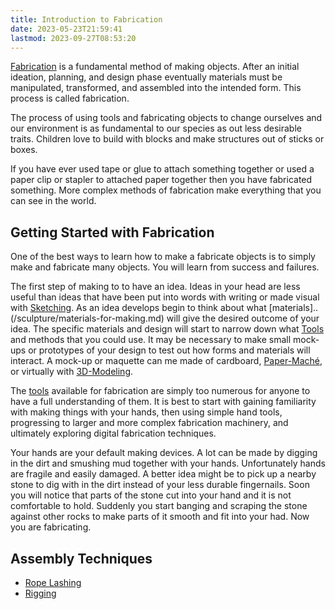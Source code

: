 ```yaml
---
title: Introduction to Fabrication
date: 2023-05-23T21:59:41
lastmod: 2023-09-27T08:53:20
---
```


[Fabrication](../making/fabrication.md) is a fundamental method of making objects. After an initial ideation, planning, and design phase eventually materials must be manipulated, transformed, and assembled into the intended form. This process is called fabrication.

The process of using tools and fabricating objects to change ourselves and our environment is as fundamental to our species as out less desirable traits. Children love to build with blocks and make structures out of sticks or boxes.

If you have ever used tape or glue to attach something together or used a paper clip or stapler to attached paper together then you have fabricated something. More complex methods of fabrication make everything that you can see in the world.

## Getting Started with Fabrication

One of the best ways to learn how to make a fabricate objects is to simply make and fabricate many objects. You will learn from success and failures.

The first step of making to to have an idea. Ideas in your head are less useful than ideas that have been put into words with writing or made visual with [Sketching](../drawing/sketching.md). As an idea develops begin to think about what [materials]..(/sculpture/materials-for-making.md) will give the desired outcome of your idea. The specific materials and design will start to narrow down what [Tools](tools.md) and methods that you could use. It may be necessary to make small mock-ups or prototypes of your design to test out how forms and materials will interact. A mock-up or maquette can me made of cardboard, [Paper-Maché](../sculpture/paper-mach%C3%A9.md), or virtually with [3D-Modeling](../3d-modeling/3d-modeling.md).

The [tools](./tools.md) available for fabrication are simply too numerous for anyone to have a full understanding of them. It is best to start with gaining familiarity with making things with your hands, then using simple hand tools, progressing to larger and more complex fabrication machinery, and ultimately exploring digital fabrication techniques.

Your hands are your default making devices. A lot can be made by digging in the dirt and smushing mud together with your hands. Unfortunately hands are fragile and easily damaged. A better idea might be to pick up a nearby stone to dig with in the dirt instead of your less durable fingernails. Soon you will notice that parts of the stone cut into your hand and it is not comfortable to hold. Suddenly you start banging and scraping the stone against other rocks to make parts of it smooth and fit into your had. Now you are fabricating.

## Assembly Techniques

- [Rope Lashing](./rope-lashing.md)
- [Rigging](../sculpture/rigging.md)

